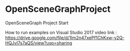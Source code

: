 # OpenSceneGraphProject
OpenSceneGraph Project Start

How to run examples on Visual Studio 2017 video link : 
https://drive.google.com/file/d/1Im2n47xePf1ChKxw-y2Q-HQJvl7s7aQS/view?usp=sharing
